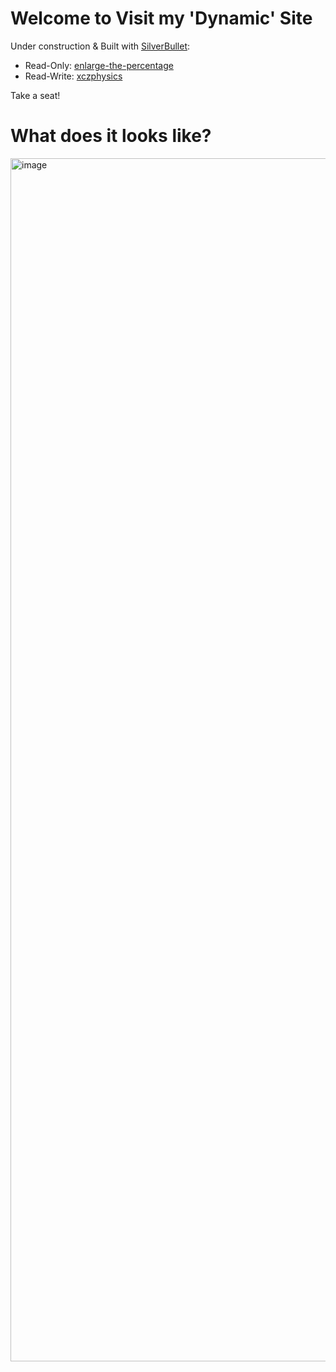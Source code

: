 # Welcome to Visit my 'Dynamic' Site

Under construction & Built with [SilverBullet](https://silverbullet.md/):
  - Read-Only: [enlarge-the-percentage](https://enlarge-the-percentage.fly.dev/)
  - Read-Write: [xczphysics](https://xczphysics.fly.dev/)

Take a seat!

# What does it looks like?

<img width="1296" height="1925" alt="image" src="https://github.com/user-attachments/assets/6b9370c0-f503-4a2c-ae1d-c5b2485b8804" />
